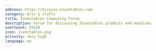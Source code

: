 ```yaml
---
address: https://discuss.inventables.com
category: Arts & Crafts
title: Inventables Community Forum
description: Forum for discussing Inventables products and machines
userCount: 24158
icon: inventables.png
activity: very high
language: en
---
```

